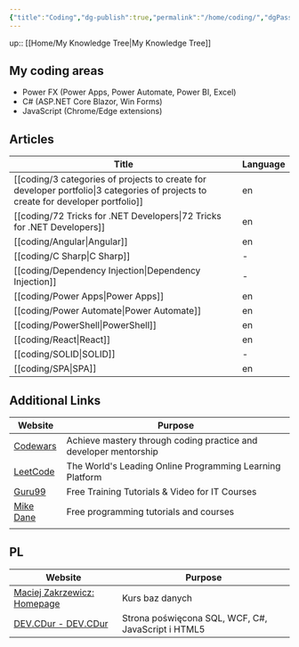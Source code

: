 ```yaml
---
{"title":"Coding","dg-publish":true,"permalink":"/home/coding/","dgPassFrontmatter":true}
---
```


up:: [[Home/My Knowledge Tree\|My Knowledge Tree]]

## My coding areas

- Power FX (Power Apps, Power Automate, Power BI, Excel)
- C# (ASP.NET Core Blazor, Win Forms)
- JavaScript (Chrome/Edge extensions)

## Articles

| Title                                                                                                                                | Language |
| ------------------------------------------------------------------------------------------------------------------------------------ | -------- |
| [[coding/3 categories of projects to create for developer portfolio\|3 categories of projects to create for developer portfolio]] | en       |
| [[coding/72 Tricks for .NET Developers\|72 Tricks for .NET Developers]]                                                           | en       |
| [[coding/Angular\|Angular]]                                                                                                       | en       |
| [[coding/C Sharp\|C Sharp]]                                                                                                       | \-       |
| [[coding/Dependency Injection\|Dependency Injection]]                                                                             | \-       |
| [[coding/Power Apps\|Power Apps]]                                                                                                 | en       |
| [[coding/Power Automate\|Power Automate]]                                                                                         | en       |
| [[coding/PowerShell\|PowerShell]]                                                                                                 | en       |
| [[coding/React\|React]]                                                                                                           | en       |
| [[coding/SOLID\|SOLID]]                                                                                                           | \-       |
| [[coding/SPA\|SPA]]                                                                                                               | en       |


## Additional Links

| Website                                | Purpose                                                          |
| -------------------------------------- | ---------------------------------------------------------------- |
| [Codewars](https://www.codewars.com/)  | Achieve mastery through coding practice and developer mentorship |
| [LeetCode](https://leetcode.com/)      | The World's Leading Online Programming Learning Platform         |
| [Guru99](https://www.guru99.com/)      | Free Training Tutorials & Video for IT Courses                   |
| [Mike Dane](https://www.mikedane.com/) | Free programming tutorials and courses                           |
                                                         |

## PL
| Website                                                          | Purpose         |
| ---------------------------------------------------------------- | --------------- |
| [Maciej Zakrzewicz: Homepage](http://zakrzewicz.pl/index_en.php) | Kurs baz danych |
|   [DEV.CDur - DEV.CDur](http://dev.cdur.pl/)                                                               |  Strona poświęcona SQL, WCF, C#, JavaScript i HTML5               |
